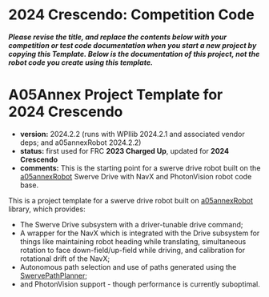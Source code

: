 # 2024 Crescendo: Competition Code

***Please revise the title, and replace the contents below with your competition or
test code documentation when you start a new project by copying this Template. Below is
the documentation of this project, not the robot code you create using this template.***

# A05Annex Project Template for 2024 Crescendo

* **version:** 2024.2.2 (runs with WPIlib 2024.2.1 and associated vendor deps; and a05annexRobot 2024.2.2)
* **status:** first used for FRC **2023 Charged Up**, updated for **2024 Crescendo**
* **comments:** This is the starting point for a swerve drive robot built on the
  [a05annexRobot](https://github.com/A05annex/a05annexRobot) Swerve Drive with NavX and PhotonVision
  robot code base.

This is a project template for a swerve drive robot built on [a05annexRobot](https://github.com/A05annex/a05annexRobot)
library, which provides:
* The Swerve Drive subsystem with a driver-tunable drive command;
* A wrapper for the NavX which is integrated with the Drive subsystem for things like maintaining
  robot heading while translating, simultaneous rotation to face down-field/up-field while driving,
  and calibration for rotational drift of the NavX;
* Autonomous path selection and use of paths generated using the
  [SwervePathPlanner](https://github.com/A05annex/SwervePathPlanning);
* and PhotonVision support - though performance is currently suboptimal.
